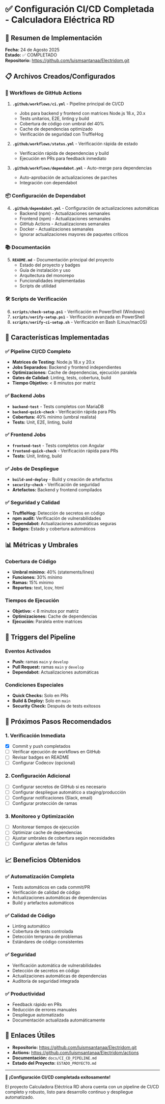 # ✅ Configuración CI/CD Completada - Calculadora Eléctrica RD

## 🎉 Resumen de Implementación

**Fecha:** 24 de Agosto 2025  
**Estado:** ✅ COMPLETADO  
**Repositorio:** https://github.com/luismsantanaa/Electridom.git

## 📋 Archivos Creados/Configurados

### 🔧 Workflows de GitHub Actions

1. **`.github/workflows/ci.yml`** - Pipeline principal de CI/CD
   - Jobs para backend y frontend con matrices Node.js 18.x, 20.x
   - Tests unitarios, E2E, linting y build
   - Cobertura de código con umbral del 40%
   - Cache de dependencias optimizado
   - Verificación de seguridad con TruffleHog

2. **`.github/workflows/status.yml`** - Verificación rápida de estado
   - Verificación rápida de dependencias y build
   - Ejecución en PRs para feedback inmediato

3. **`.github/workflows/dependabot.yml`** - Auto-merge para dependencias
   - Auto-aprobación de actualizaciones de parches
   - Integración con dependabot

### 📦 Configuración de Dependabot

4. **`.github/dependabot.yml`** - Configuración de actualizaciones automáticas
   - Backend (npm) - Actualizaciones semanales
   - Frontend (npm) - Actualizaciones semanales
   - GitHub Actions - Actualizaciones semanales
   - Docker - Actualizaciones semanales
   - Ignorar actualizaciones mayores de paquetes críticos

### 📚 Documentación

5. **`README.md`** - Documentación principal del proyecto
   - Estado del proyecto y badges
   - Guía de instalación y uso
   - Arquitectura del monorepo
   - Funcionalidades implementadas
   - Scripts de utilidad

### 🛠️ Scripts de Verificación

6. **`scripts/check-setup.ps1`** - Verificación en PowerShell (Windows)
7. **`scripts/verify-setup.ps1`** - Verificación avanzada en PowerShell
8. **`scripts/verify-ci-setup.sh`** - Verificación en Bash (Linux/macOS)

## 🚀 Características Implementadas

### ✅ Pipeline CI/CD Completo

- **Matrices de Testing:** Node.js 18.x y 20.x
- **Jobs Separados:** Backend y frontend independientes
- **Optimizaciones:** Cache de dependencias, ejecución paralela
- **Gates de Calidad:** Linting, tests, cobertura, build
- **Tiempo Objetivo:** < 8 minutos por matriz

### ✅ Backend Jobs

- **`backend-test`** - Tests completos con MariaDB
- **`backend-quick-check`** - Verificación rápida para PRs
- **Cobertura:** 40% mínimo (umbral realista)
- **Tests:** Unit, E2E, linting, build

### ✅ Frontend Jobs

- **`frontend-test`** - Tests completos con Angular
- **`frontend-quick-check`** - Verificación rápida para PRs
- **Tests:** Unit, linting, build

### ✅ Jobs de Despliegue

- **`build-and-deploy`** - Build y creación de artefactos
- **`security-check`** - Verificación de seguridad
- **Artefactos:** Backend y frontend compilados

### ✅ Seguridad y Calidad

- **TruffleHog:** Detección de secretos en código
- **npm audit:** Verificación de vulnerabilidades
- **Dependabot:** Actualizaciones automáticas seguras
- **Badges:** Estado y cobertura automáticos

## 📊 Métricas y Umbrales

### Cobertura de Código
- **Umbral mínimo:** 40% (statements/lines)
- **Funciones:** 30% mínimo
- **Ramas:** 15% mínimo
- **Reportes:** text, lcov, html

### Tiempos de Ejecución
- **Objetivo:** < 8 minutos por matriz
- **Optimizaciones:** Cache de dependencias
- **Ejecución:** Paralela entre matrices

## 🔄 Triggers del Pipeline

### Eventos Activados
- **Push:** ramas `main` y `develop`
- **Pull Request:** ramas `main` y `develop`
- **Dependabot:** Actualizaciones automáticas

### Condiciones Especiales
- **Quick Checks:** Solo en PRs
- **Build & Deploy:** Solo en `main`
- **Security Check:** Después de tests exitosos

## 🎯 Próximos Pasos Recomendados

### 1. Verificación Inmediata
- [x] Commit y push completados
- [ ] Verificar ejecución de workflows en GitHub
- [ ] Revisar badges en README
- [ ] Configurar Codecov (opcional)

### 2. Configuración Adicional
- [ ] Configurar secretos de GitHub si es necesario
- [ ] Configurar despliegue automático a staging/producción
- [ ] Configurar notificaciones (Slack, email)
- [ ] Configurar protección de ramas

### 3. Monitoreo y Optimización
- [ ] Monitorear tiempos de ejecución
- [ ] Optimizar cache de dependencias
- [ ] Ajustar umbrales de cobertura según necesidades
- [ ] Configurar alertas de fallos

## 📈 Beneficios Obtenidos

### ✅ Automatización Completa
- Tests automáticos en cada commit/PR
- Verificación de calidad de código
- Actualizaciones automáticas de dependencias
- Build y artefactos automáticos

### ✅ Calidad de Código
- Linting automático
- Cobertura de tests controlada
- Detección temprana de problemas
- Estándares de código consistentes

### ✅ Seguridad
- Verificación automática de vulnerabilidades
- Detección de secretos en código
- Actualizaciones automáticas de dependencias
- Auditoría de seguridad integrada

### ✅ Productividad
- Feedback rápido en PRs
- Reducción de errores manuales
- Despliegue automatizado
- Documentación actualizada automáticamente

## 🔗 Enlaces Útiles

- **Repositorio:** https://github.com/luismsantanaa/Electridom.git
- **Actions:** https://github.com/luismsantanaa/Electridom/actions
- **Documentación:** `docs/CI_CD_PIPELINE.md`
- **Estado del Proyecto:** `ESTADO_PROYECTO.md`

---

**🎉 ¡Configuración CI/CD completada exitosamente!**

El proyecto Calculadora Eléctrica RD ahora cuenta con un pipeline de CI/CD completo y robusto, listo para desarrollo continuo y despliegue automatizado.

